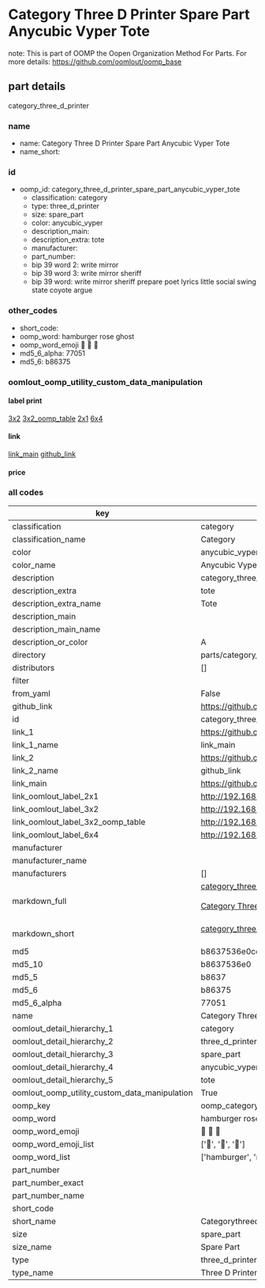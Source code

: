 # Category Three D Printer Spare Part Anycubic Vyper Tote  

note: This is part of OOMP the Oopen Organization Method For Parts. For more details: https://github.com/oomlout/oomp_base

##  part details



category_three_d_printer

### name
* name: Category Three D Printer Spare Part Anycubic Vyper Tote
* name_short: 
### id
* oomp_id: category_three_d_printer_spare_part_anycubic_vyper_tote
  * classification: category
  * type: three_d_printer
  * size: spare_part
  * color: anycubic_vyper
  * description_main: 
  * description_extra: tote
  * manufacturer: 
  * part_number: 
  * bip 39 word 2: write mirror
  * bip 39 word 3: write mirror sheriff
  * bip 39 word: write mirror sheriff prepare poet lyrics little social swing state coyote argue

### other_codes
* short_code: 
* oomp_word: hamburger rose ghost
* oomp_word_emoji :hamburger: :rose: :ghost:
* md5_6_alpha: 77051
* md5_6: b86375






### oomlout_oomp_utility_custom_data_manipulation
#### label print
[3x2](http://192.168.1.245:1112/?label=oomp%2077051)
[3x2_oomp_table](http://192.168.1.107:1112/?label=oomp%2077051)
[2x1](http://192.168.1.242:1112/?label=oomp%2077051)
[6x4](http://192.168.1.55:1112/?label=oomp%2077051)    

#### link

[link_main](https://github.com/oomlout/oomlout_oomp_current_version_messy/tree/main/parts/category_three_d_printer_spare_part_anycubic_vyper_tote) [github_link](https://github.com/oomlout/oomlout_oomp_part_src/tree/main/parts/category_three_d_printer_spare_part_anycubic_vyper_tote)                             

#### price







### all codes 
| key | value |  
| --- | --- |  
| classification | category |  
| classification_name | Category |  
| color | anycubic_vyper |  
| color_name | Anycubic Vyper |  
| description | category_three_d_printer |  
| description_extra | tote |  
| description_extra_name | Tote |  
| description_main |  |  
| description_main_name |  |  
| description_or_color | A  |  
| directory | parts/category_three_d_printer_spare_part_anycubic_vyper_tote |  
| distributors | [] |  
| filter |  |  
| from_yaml | False |  
| github_link | https://github.com/oomlout/oomlout_oomp_part_src/tree/main/parts/category_three_d_printer_spare_part_anycubic_vyper_tote |  
| id | category_three_d_printer_spare_part_anycubic_vyper_tote |  
| link_1 | https://github.com/oomlout/oomlout_oomp_current_version_messy/tree/main/parts/category_three_d_printer_spare_part_anycubic_vyper_tote |  
| link_1_name | link_main |  
| link_2 | https://github.com/oomlout/oomlout_oomp_part_src/tree/main/parts/category_three_d_printer_spare_part_anycubic_vyper_tote |  
| link_2_name | github_link |  
| link_main | https://github.com/oomlout/oomlout_oomp_current_version_messy/tree/main/parts/category_three_d_printer_spare_part_anycubic_vyper_tote |  
| link_oomlout_label_2x1 | http://192.168.1.242:1112/?label=oomp%2077051 |  
| link_oomlout_label_3x2 | http://192.168.1.245:1112/?label=oomp%2077051 |  
| link_oomlout_label_3x2_oomp_table | http://192.168.1.107:1112/?label=oomp%2077051 |  
| link_oomlout_label_6x4 | http://192.168.1.55:1112/?label=oomp%2077051 |  
| manufacturer |  |  
| manufacturer_name |  |  
| manufacturers | [] |  
| markdown_full | [category_three_d_printer_spare_part_anycubic_vyper_tote](https://github.com/oomlout/oomlout_oomp_current_version_messy/tree/main/parts/category_three_d_printer_spare_part_anycubic_vyper_tote)<br>[](https://github.com/oomlout/oomlout_oomp_current_version_messy/tree/main/parts/category_three_d_printer_spare_part_anycubic_vyper_tote)<br>[Category Three D Printer Spare Part Anycubic Vyper Tote](https://github.com/oomlout/oomlout_oomp_current_version_messy/tree/main/parts/category_three_d_printer_spare_part_anycubic_vyper_tote)<br><br> |  
| markdown_short | [category_three_d_printer_spare_part_anycubic_vyper_tote](https://github.com/oomlout/oomlout_oomp_current_version_messy/tree/main/parts/category_three_d_printer_spare_part_anycubic_vyper_tote)<br><br> |  
| md5 | b8637536e0cdf05215d39a9f8b2367f4 |  
| md5_10 | b8637536e0 |  
| md5_5 | b8637 |  
| md5_6 | b86375 |  
| md5_6_alpha | 77051 |  
| name | Category Three D Printer Spare Part Anycubic Vyper Tote |  
| oomlout_detail_hierarchy_1 | category |  
| oomlout_detail_hierarchy_2 | three_d_printer |  
| oomlout_detail_hierarchy_3 | spare_part |  
| oomlout_detail_hierarchy_4 | anycubic_vyper |  
| oomlout_detail_hierarchy_5 | tote |  
| oomlout_oomp_utility_custom_data_manipulation | True |  
| oomp_key | oomp_category_three_d_printer_spare_part_anycubic_vyper_tote |  
| oomp_word | hamburger rose ghost |  
| oomp_word_emoji | :hamburger: :rose: :ghost: |  
| oomp_word_emoji_list | [':hamburger:', ':rose:', ':ghost:'] |  
| oomp_word_list | ['hamburger', 'rose', 'ghost'] |  
| part_number |  |  
| part_number_exact |  |  
| part_number_name |  |  
| short_code |  |  
| short_name | Categorythreedprinter |  
| size | spare_part |  
| size_name | Spare Part |  
| type | three_d_printer |  
| type_name | Three D Printer |  
